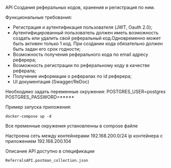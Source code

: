 API Создания реферальных кодов, хранения и регистрация по ним.

Функциональные требования:
  - Регистрация и аутентификация пользователя (JWT, Oauth 	2.0);
  - Аутентифицированный 	пользователь должен иметь возможность 	создать или удалить свой реферальный код.Одновременно может быть активен только 1 код. При создании кода обязательно 	должен быть задан его срок годности;
  - Возможность получения реферального кода по email адресу реферера;
  - Возможность регистрации по реферальному коду в 	качестве реферала;
  - Получение 	информации о рефералах по id реферера;
  - UI документация (Swagger/ReDoc)


Необходимо задать переменные окружения:
POSTGRES_USER=postgres
POSTGRES_PASSWORD=*****

Пример запуска приложения:
  <pre><code>docker-compose up -d</code></pre>

Все пременные окружения установленны в compose файле

Настроена сеть между контейнерами 192.168.200.0/24
ip контейнера с приложением 192.168.200.104

Описание API доступно в спецификации
<pre><code>ReferralsAPI.postman_collection.json</code></pre>
